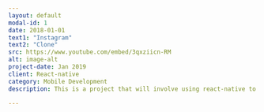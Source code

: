 ```yaml
---
layout: default
modal-id: 1
date: 2018-01-01
text1: "Instagram"
text2: "Clone"
src: https://www.youtube.com/embed/3qxziicn-RM
alt: image-alt
project-date: Jan 2019
client: React-native
category: Mobile Development
description: This is a project that will involve using react-native to make a copy of Instagram.

---
```

